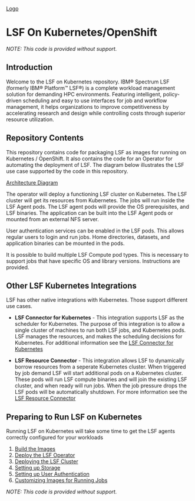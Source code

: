 [Logo](Spectrum_icon-small.png)
# LSF On Kubernetes/OpenShift

*NOTE: This code is provided without support.*

## Introduction
Welcome to the LSF on Kubernetes repository.  IBM® Spectrum LSF (formerly IBM® Platform™ LSF®) is a complete workload management solution for demanding HPC environments. Featuring intelligent, policy-driven scheduling and easy to use interfaces for job and workflow management, it helps organizations to improve competitiveness by accelerating research and design while controlling costs through superior resource utilization.

## Repository Contents
This repository contains code for packaging LSF as images for running on Kubernetes / OpenShift.  It also contains the code for an Operator for automating the deployment of LSF.  The diagram below illustrates the LSF use case supported by the code in this repository.

[Architecture Diagram](LSFonK8s-overview-v2.png)

The operator will deploy a functioning LSF cluster on Kubernetes.  The LSF cluster will get its resources from Kubernetes.  The jobs will run inside the LSF Agent pods.  The LSF agent pods will provide the OS prerequisites, and LSF binaries.  The application can be built into the LSF Agent pods or mounted from an external NFS server.

User authentication services can be enabled in the LSF pods.  This allows regular users to login and run jobs.  Home directories, datasets, and application binaries can be mounted in the pods.

It is possible to build multiple LSF Compute pod types.  This is necessary to support jobs that have specific OS and library versions.  Instructions are provided.

## Other LSF Kubernetes Integrations
LSF has other native integrations with Kubernetes.  Those support different use cases.
* **LSF Connector for Kubernetes** - This integration supports LSF as the scheduler for Kubernetes.  The purpose of this integration is to allow a single cluster of machines to run both LSF jobs, and Kubernetes pods.  LSF manages the resources, and makes the scheduling decisions for Kubernetes.  For additional information see the [LSF Connector for Kubernetes](https://www.ibm.com/docs/en/spectrum-lsf/10.1.0?topic=lsf-connector-kubernetes)

* **LSF Resource Connector** - This integration allows LSF to dynamically borrow resources from a seperate Kubernetes cluster.  When triggered by job demand LSF will start additional pods on a Kubernetes cluster.  These pods will run LSF compute binaries and will join the existing LSF cluster, and when ready will run jobs.  When the job pressure drops the LSF pods will be automatically shutdown.  For more information see the [LSF Resource Connector](https://www.ibm.com/docs/en/spectrum-lsf/10.1.0?topic=lsf-resource-connnector)

## Preparing to Run LSF on Kubernetes
Running LSF on Kubernetes will take some time to get the LSF agents correctly configured for your workloads

1. [Build the Images](README-Building-the-images.md)
2. [Deploy the LSF Operator](README-lsf-operator.md)
3. [Deploying the LSF Cluster](README-deploying-lsf-cluster.md)
4. [Setting up Storage](README-setting-up-storage.md)
5. [Setting up User Authentication](README-setting-up-user-authentication.md)
6. [Customizing Images for Running Jobs](README-custom-images.md)


*NOTE: This code is provided without support.*

